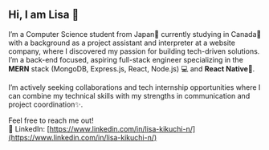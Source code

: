 ## Hi, I am Lisa 👋

I’m a Computer Science student from Japan🗾 currently studying in Canada🍁 with a background as a project assistant and interpreter at a website company, where I discovered my passion for building tech-driven solutions. I’m a back-end focused, aspiring full-stack engineer specializing in the **MERN** stack (MongoDB, Express.js, React, Node.js) 💻 and **React Native**📱.

I’m actively seeking collaborations and tech internship opportunities where I can combine my technical skills with my strengths in communication and project coordination✨.

Feel free to reach me out!<br>
🔗 LinkedIn: [https://www.linkedin.com/in/lisa-kikuchi-n/](https://www.linkedin.com/in/lisa-kikuchi-n/)

<!--
**lisakikuch/lisakikuch** is a ✨ _special_ ✨ repository because its `README.md` (this file) appears on your GitHub profile.

Here are some ideas to get you started:

- 🔭 I’m currently working on ...
- 🌱 I’m currently learning ...
- 👯 I’m looking to collaborate on ...
- 🤔 I’m looking for help with ...
- 💬 Ask me about ...
- 📫 How to reach me: ...
- 😄 Pronouns: ...
- ⚡ Fun fact: ...
-->

